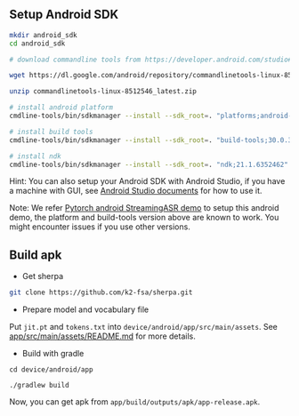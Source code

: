 ## Setup Android SDK

```bash
mkdir android_sdk
cd android_sdk

# download commandline tools from https://developer.android.com/studio#command-tools

wget https://dl.google.com/android/repository/commandlinetools-linux-8512546_latest.zip

unzip commandlinetools-linux-8512546_latest.zip

# install android platform
cmdline-tools/bin/sdkmanager --install --sdk_root=. "platforms;android-30"

# install build tools
cmdline-tools/bin/sdkmanager --install --sdk_root=. "build-tools;30.0.3"

# install ndk
cmdline-tools/bin/sdkmanager --install --sdk_root=. "ndk;21.1.6352462"
```

Hint: You can also setup your Android SDK with Android Studio, if you have a machine with GUI, see [Android Studio documents](https://developer.android.com/studio/install) for how to use it.

Note: We refer [Pytorch android StreamingASR demo](https://github.com/pytorch/android-demo-app/tree/master/StreamingASR) to setup this android demo, the platform and build-tools version above are known to work. You might encounter issues if you use other versions.

## Build apk

* Get sherpa

```bash
git clone https://github.com/k2-fsa/sherpa.git
```

* Prepare model and vocabulary file

Put `jit.pt` and `tokens.txt` into `device/android/app/src/main/assets`.
See [app/src/main/assets/README.md](./app/src/main/assets/README.md) for more details.

* Build with gradle

```
cd device/android/app

./gradlew build
```

Now, you can get apk from `app/build/outputs/apk/app-release.apk`.

